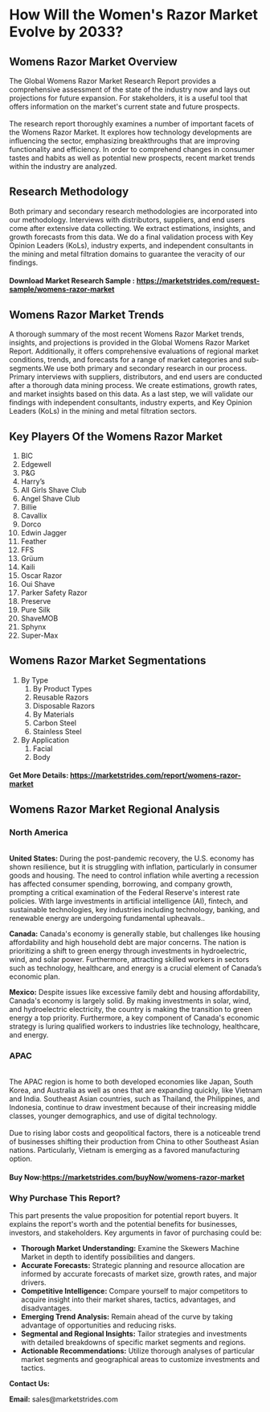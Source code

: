 <h1>How Will the Women's Razor Market Evolve by 2033?</h1>
<h2>Womens Razor Market Overview</h2>
<p>The Global Womens Razor Market Research Report provides a comprehensive assessment of the state of the industry now and lays out projections for future expansion. For stakeholders, it is a useful tool that offers information on the market's current state and future prospects. <br /><br />The research report thoroughly examines a number of important facets of the Womens Razor Market. It explores how technology developments are influencing the sector, emphasizing breakthroughs that are improving functionality and efficiency. In order to comprehend changes in consumer tastes and habits as well as potential new prospects, recent market trends within the industry are analyzed.</p>
<h2>Research Methodology</h2>
<p>Both primary and secondary research methodologies are incorporated into our methodology. Interviews with distributors, suppliers, and end users come after extensive data collecting. We extract estimations, insights, and growth forecasts from this data. We do a final validation process with Key Opinion Leaders (KoLs), industry experts, and independent consultants in the mining and metal filtration domains to guarantee the veracity of our findings.</p>
<h4>Download Market Research Sample : <a href="https://marketstrides.com/request-sample/womens-razor-market">https://marketstrides.com/request-sample/womens-razor-market</a></h4>
<h2>Womens Razor Market Trends</h2>
<p>A thorough summary of the most recent Womens Razor Market trends, insights, and projections is provided in the Global Womens Razor Market Report. Additionally, it offers comprehensive evaluations of regional market conditions, trends, and forecasts for a range of market categories and sub-segments.We use both primary and secondary research in our process. Primary interviews with suppliers, distributors, and end users are conducted after a thorough data mining process. We create estimations, growth rates, and market insights based on this data. As a last step, we will validate our findings with independent consultants, industry experts, and Key Opinion Leaders (KoLs) in the mining and metal filtration sectors.</p>
<h2>Key Players Of the Womens Razor Market</h2>
<ol>
<li>BIC</li>
<li>Edgewell</li>
<li>P&amp;G</li>
<li>Harry&rsquo;s</li>
<li>All Girls Shave Club</li>
<li>Angel Shave Club</li>
<li>Billie</li>
<li>Cavallix</li>
<li>Dorco</li>
<li>Edwin Jagger</li>
<li>Feather</li>
<li>FFS</li>
<li>Gr&uuml;um</li>
<li>Kaili</li>
<li>Oscar Razor</li>
<li>Oui Shave</li>
<li>Parker Safety Razor</li>
<li>Preserve</li>
<li>Pure Silk</li>
<li>ShaveMOB</li>
<li>Sphynx</li>
<li>Super-Max</li>
</ol>
<h2>Womens Razor Market Segmentations</h2>
<ol>
<li>By Type
<ol>
<li>By Product Types</li>
<li>Reusable Razors</li>
<li>Disposable Razors</li>
<li>By Materials</li>
<li>Carbon Steel</li>
<li>Stainless Steel</li>
</ol>
</li>
<li>By Application
<ol>
<li>Facial</li>
<li>Body</li>
</ol>
</li>
</ol>
<h4>Get More Details: <a href="https://marketstrides.com/report/womens-razor-market">https://marketstrides.com/report/womens-razor-market</a></h4>
<h2>Womens Razor Market Regional Analysis</h2>
<h3>North America</h3>
<p><br /><strong>United States:</strong> During the post-pandemic recovery, the U.S. economy has shown resilience, but it is struggling with inflation, particularly in consumer goods and housing. The need to control inflation while averting a recession has affected consumer spending, borrowing, and company growth, prompting a critical examination of the Federal Reserve's interest rate policies. With large investments in artificial intelligence (AI), fintech, and sustainable technologies, key industries including technology, banking, and renewable energy are undergoing fundamental upheavals..</p>
<p><strong>Canada:</strong> Canada's economy is generally stable, but challenges like housing affordability and high household debt are major concerns. The nation is prioritizing a shift to green energy through investments in hydroelectric, wind, and solar power. Furthermore, attracting skilled workers in sectors such as technology, healthcare, and energy is a crucial element of Canada&rsquo;s economic plan.</p>
<p><strong>Mexico:</strong> Despite issues like excessive family debt and housing affordability, Canada's economy is largely solid. By making investments in solar, wind, and hydroelectric electricity, the country is making the transition to green energy a top priority. Furthermore, a key component of Canada's economic strategy is luring qualified workers to industries like technology, healthcare, and energy.</p>
<h3>APAC</h3>
<p><br />The APAC region is home to both developed economies like Japan, South Korea, and Australia as well as ones that are expanding quickly, like Vietnam and India. Southeast Asian countries, such as Thailand, the Philippines, and Indonesia, continue to draw investment because of their increasing middle classes, younger demographics, and use of digital technology. <br /> <br />Due to rising labor costs and geopolitical factors, there is a noticeable trend of businesses shifting their production from China to other Southeast Asian nations. Particularly, Vietnam is emerging as a favored manufacturing option.</p>
<h4>Buy Now:<a href="https://marketstrides.com/buyNow/womens-razor-market">https://marketstrides.com/buyNow/womens-razor-market</a></h4>
<h3>Why Purchase This Report?</h3>
<p>This part presents the value proposition for potential report buyers. It explains the report's worth and the potential benefits for businesses, investors, and stakeholders. Key arguments in favor of purchasing could be:</p>
<ul>
<li><strong>Thorough Market Understanding:</strong> Examine the Skewers Machine Market in depth to identify possibilities and dangers.</li>
<li><strong>Accurate Forecasts:</strong> Strategic planning and resource allocation are informed by accurate forecasts of market size, growth rates, and major drivers.</li>
<li><strong>Competitive Intelligence:</strong> Compare yourself to major competitors to acquire insight into their market shares, tactics, advantages, and disadvantages.</li>
<li><strong>Emerging Trend Analysis:</strong> Remain ahead of the curve by taking advantage of opportunities and reducing risks.</li>
<li><strong>Segmental and Regional Insights:</strong> Tailor strategies and investments with detailed breakdowns of specific market segments and regions.</li>
<li><strong>Actionable Recommendations:</strong> Utilize thorough analyses of particular market segments and geographical areas to customize investments and tactics.</li>
</ul>
<p><strong>Contact Us:</strong></p>
<p><strong>Email:</strong> <a>sales@marketstrides.com</a></p>
